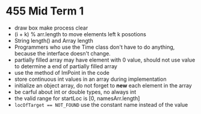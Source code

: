 # 455 Mid Term 1
* draw box make process clear
* (i + k) % arr.length to move elements left k posotions
* String length() and Array length
* Programmers who use the Time class don't have to do anything, because the interface doesn't change.
* partially filled array may have element with 0 value, should not use value to determine a end of partially filled array
* use the method of ImPoint in the code
* store continuous int values in an array during implementation
* initialize an object array, do not forget to **new** each element in the array 
* be carful about int or double types, no always int
* the valid range for startLoc is [0, namesArr.length]
* `locOfTarget == NOT_FOUND` use the constant name instead of the value